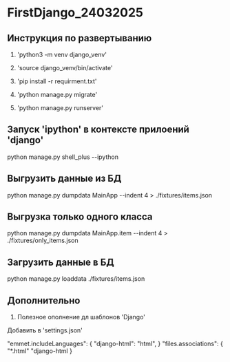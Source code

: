 # FirstDjango_24032025

## Инструкция по развертыванию

1. 'python3 -m venv django_venv'

2. 'source django_venv/bin/activate'

3. 'pip install -r requirment.txt'

4. 'python manage.py migrate'

5. 'python manage.py runserver'

## Запуск 'ipython' в контексте прилоений 'django'

python manage.py shell_plus --ipython

## Выгрузить данные из БД

python manage.py dumpdata MainApp --indent 4 > ./fixtures/items.json

## Выгрузка только одного класса

python manage.py dumpdata MainApp.item --indent 4 > ./fixtures/only_items.json

## Загрузить данные в БД

python manage.py loaddata ./fixtures/items.json

## Дополнительно

1. Полезное ополнение дл шаблонов 'Django'

Добавить в 'settings.json'

"emmet.includeLanguages": {
    "django-html": "html",
}
"files.associations": {
    "*.html" "django-html
}